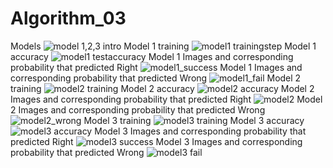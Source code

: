 # Algorithm_03
Models
![model 1,2,3 intro](https://user-images.githubusercontent.com/64634970/83334635-d2bafd80-a2e2-11ea-9311-5625885ed8f3.PNG)
Model 1 training
![model1 trainingstep](https://user-images.githubusercontent.com/64634970/83334641-da7aa200-a2e2-11ea-8fad-f4f7e106f01a.PNG)
Model 1 accuracy
![model1 testaccuracy](https://user-images.githubusercontent.com/64634970/83334642-dbabcf00-a2e2-11ea-8b98-298cfb589628.PNG)
Model 1 Images and corresponding probability that predicted Right
![model1_success](https://user-images.githubusercontent.com/64634970/83334664-0138d880-a2e3-11ea-994d-67b6eae45e30.PNG)
Model 1 Images and corresponding probability that predicted Wrong
![model1_fail](https://user-images.githubusercontent.com/64634970/83334661-fa11ca80-a2e2-11ea-96e9-97241f24fa74.PNG)
Model 2 training
![model2 training](https://user-images.githubusercontent.com/64634970/83334670-0c8c0400-a2e3-11ea-98fb-7f1a1be4a745.PNG)
Model 2 accuracy
![model2 accuracy](https://user-images.githubusercontent.com/64634970/83334776-d26f3200-a2e3-11ea-86d7-a1b950510ff3.PNG)
Model 2 Images and corresponding probability that predicted Right
![model2](https://user-images.githubusercontent.com/64634970/83334672-1281e500-a2e3-11ea-896f-785a86de1e06.PNG)
Model 2 Images and corresponding probability that predicted Wrong 
![model2_wrong](https://user-images.githubusercontent.com/64634970/83334677-1ada2000-a2e3-11ea-80e2-a4c579cfe573.PNG)
Model 3 training
![model3 training](https://user-images.githubusercontent.com/64634970/83334678-1f9ed400-a2e3-11ea-9457-5800acc2cab2.PNG)
Model 3 accuracy
![model3 accuracy](https://user-images.githubusercontent.com/64634970/83334681-22012e00-a2e3-11ea-8aa7-45d9017d02b7.PNG)
Model 3 Images and corresponding probability that predicted Right
![model3 success](https://user-images.githubusercontent.com/64634970/83334691-2fb6b380-a2e3-11ea-9877-5f008664b2e3.PNG)
Model 3 Images and corresponding probability that predicted Wrong
![model3 fail](https://user-images.githubusercontent.com/64634970/83334693-32190d80-a2e3-11ea-8186-038372ea976d.PNG)

